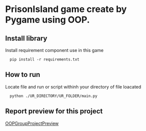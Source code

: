 # PrisonIsland game create by Pygame using OOP.

## Install library
Install requirement component use in this game
```
  pip install -r requirements.txt
```

## How to run
Locate file and run or script withinh your directory of file loacated
```
  python ./UR_DIRECTORY/UR_FOLDER/main.py
```

## Report preview for this project
[OOPGroupProjectPreview](https://docs.google.com/viewer?url=https://raw.githubusercontent.com/ToomnusAtWork/PrisonIslandByPyGame/main/รายงานproject%E0%B8%81ลุ่ม_OOP_0872.pdf)


